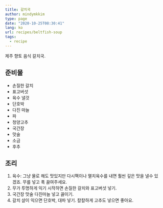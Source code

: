 ```yaml
---
title: 갈치국
author: mindymkkim
type: page
date: "2020-10-25T08:30:41"
lang: ko
url: recipes/beltfish-soup
tags:
  - recipe
---
```


제주 향토 음식 갈치국.

## 준비물

- 손질한 갈치
- 표고버섯
- 육수 낼것
- 단호박
- 다진 마늘
- 파
- 청양고추
- 국간장
- 맛술
- 소금
- 후추 

## 조리

1. 육수: 그냥 물로 해도 맛있지만 다시팩이나 멸치육수를 내면 훨씬 깊은 맛을 낼수 있겠죠. 무를 넣고 푹 끓여주세요.
2. 무가 투명하게 익기 시작하면 손질한 갈치와 표고버섯 넣기.
3. 국간장 맛술 다진마늘 넣고 끓이기.
4. 갈치 살이 익으면 단호박, 대파 넣기. 칼칼하게 고추도 넣으면 좋아요.
